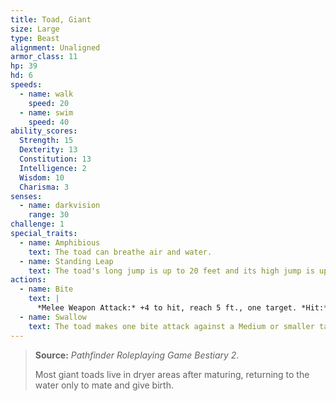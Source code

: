 ```yaml
---
title: Toad, Giant
size: Large
type: Beast
alignment: Unaligned
armor_class: 11
hp: 39
hd: 6
speeds:
  - name: walk
    speed: 20
  - name: swim
    speed: 40
ability_scores:
  Strength: 15
  Dexterity: 13
  Constitution: 13
  Intelligence: 2
  Wisdom: 10
  Charisma: 3
senses:
  - name: darkvision
    range: 30
challenge: 1
special_traits:
  - name: Amphibious
    text: The toad can breathe air and water.
  - name: Standing Leap
    text: The toad's long jump is up to 20 feet and its high jump is up to 10 feet, with or without a running start.
actions:
  - name: Bite
    text: |
      *Melee Weapon Attack:* +4 to hit, reach 5 ft., one target. *Hit:* 7 (1d10 + 2) piercing damage plus 5 (1d10)  poison damage, and the target is grappled (escape DC 13). Until this grapple ends, the target is restrained, and the toad can't bite another target.
  - name: Swallow
    text: The toad makes one bite attack against a Medium or smaller target it is grappling. If the attack hits, the target is swallowed, and the grapple ends. The swallowed target is blinded and restrained, it has total cover against attacks and other effects outside the toad, and it takes 10 (3d6) acid damage at the start of each of the toad's turns. The toad can have only one target swallowed at a time. If the toad dies, a swallowed creature is no longer restrained by it and can escape from the corpse using 5 feet of movement, exiting prone.
---
```


> **Source:** *Pathfinder Roleplaying Game Bestiary 2*.
>
> Most giant toads live in dryer areas after maturing, returning to the water only to mate and give birth.
